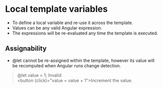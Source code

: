 # Local template variables

 - To define a local variable and re-use it across the template.
 - Values can be any valid Angular expression.
 - The expressions will be re-evaluated any time the template is executed.

## Assignability

 - @let cannot be re-assigned within the template, however its value will be recomputed when Angular runs change detection.
 
  > @let value = 1;
  > Invalid   
  > <button (click)="value = value + 1">Increment the value</button>.
